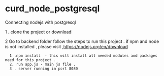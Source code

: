 # curd_node_postgresql
Connecting nodejs with postgresql


1 . clone the project or download 

2  Go to backend folder follow the steps to run this project .
                  if npm and node is not installed , please visit ,https://nodejs.org/en/download  

      1 .npm install  - this will install all needed modules and packages need for this project .
      2. run app.js - main js file . 
      3 . server running in port 8080 
    
